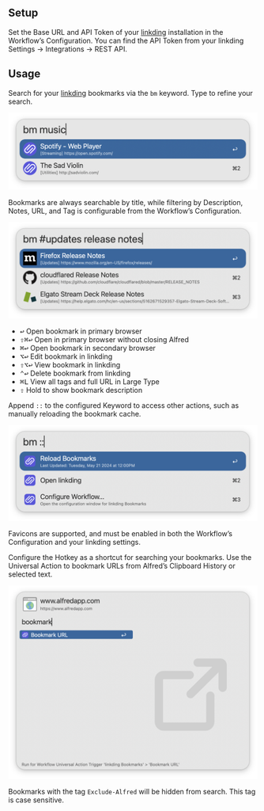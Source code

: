 ## Setup

Set the Base URL and API Token of your [linkding](https://linkding.link/) installation in the Workflow’s Configuration. You can find the API Token from your linkding Settings → Integrations → REST API.

## Usage

Search for your [linkding](https://linkding.link/) bookmarks via the `bm` keyword. Type to refine your search.

![Searching for linkding bookmarks](images/bm-music.png)

Bookmarks are always searchable by title, while filtering by Description, Notes, URL, and Tag is configurable from the Workflow’s Configuration.

![Narrowing search for linkding bookmarks](images/bm-narrow.png)

* <kbd>↩</kbd> Open bookmark in primary browser
* <kbd>⇧</kbd><kbd>⌘</kbd><kbd>↩</kbd> Open in primary browser without closing Alfred
* <kbd>⌘</kbd><kbd>↩</kbd> Open bookmark in secondary browser
* <kbd>⌥</kbd><kbd>↩</kbd> Edit bookmark in linkding
* <kbd>⇧</kbd><kbd>⌥</kbd><kbd>↩</kbd> View bookmark in linkding
* <kbd>⌃</kbd><kbd>↩</kbd> Delete bookmark from linkding
* <kbd>⌘</kbd><kbd>L</kbd> View all tags and full URL in Large Type
* <kbd>⇧</kbd> Hold to show bookmark description

Append `::` to the configured Keyword to access other actions, such as manually reloading the bookmark cache.

![Other actions](images/other.png)

Favicons are supported, and must be enabled in both the Workflow’s Configuration and your linkding settings.

Configure the Hotkey as a shortcut for searching your bookmarks. Use the Universal Action to bookmark URLs from Alfred’s Clipboard History or selected text.

![Using the Universal Action](images/ua.png)

Bookmarks with the tag `Exclude-Alfred` will be hidden from search. This tag is case sensitive.

